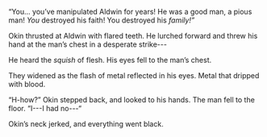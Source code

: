 

“You... you’ve manipulated Aldwin for years! He was a good man, a pious man! *You* destroyed his faith! You destroyed his *family!”*

Okin thrusted at Aldwin with flared teeth. He lurched forward and threw his hand at the man’s chest in a desperate strike---

He heard the *squish* of flesh. His eyes fell to the man’s chest. 

They widened as the flash of metal reflected in his eyes. Metal that dripped with blood.

“H-how?” Okin stepped back, and looked to his hands. The man fell to the floor. “I---I had no---“

Okin’s neck jerked, and everything went black.
